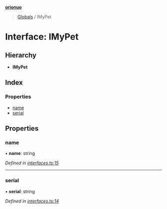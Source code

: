 **[orionuo](../README.md)**

> [Globals](../globals.md) / IMyPet

# Interface: IMyPet

## Hierarchy

* **IMyPet**

## Index

### Properties

* [name](imypet.md#name)
* [serial](imypet.md#serial)

## Properties

### name

•  **name**: string

*Defined in [interfaces.ts:15](https://github.com/msviha/orionuo/blob/94d05d0/src/interfaces.ts#L15)*

___

### serial

•  **serial**: string

*Defined in [interfaces.ts:14](https://github.com/msviha/orionuo/blob/94d05d0/src/interfaces.ts#L14)*
